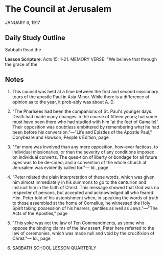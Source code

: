 # The Council at Jerusalem
JANUARY 6, 1917

## Daily Study Outline

Sabbath Read the

**Lesson Scripture**: Acts 15: 1-21. MEMORY VERSE: "We believe that through the grace of the

## Notes

1. This council was held at a time between the first and second missionary tours of the apostle Paul in Asia Minor. While there is a difference of opinion as to the year, it prob-ably was about A. D.

3. "The Pharisees had been the companions of St. Paul's younger days. Death had made many changes in the course of fifteen years; but some must have been there who had studied with him 'at the feet of Gamaliel.' Their opposition was doubtless embittered by remembering what he had been before his conversion."—"Life and Epistles of the Apostle Paul," Conybeare and Howson, People's Edition, page

4. "Far more was involved than any mere opposition, how-ever factious, to individual missionaries, or than the severity of any conditions imposed on individual converts. The ques-tion of liberty or bondage for all future ages was to be de-cided; and a convention of the whole church at Jerusalem was evidently called for."— Id., page

5. "Peter related the plain interpretation of these words, which was given him almost immediately in his summons to go to the centurion and instruct him in the faith of Christ. This message showed that God was no respecter of persons, but accepted and acknowledged all who feared Him. Peter told of his astonishment when, in speaking the words of truth to those assembled at the home of Cornelius, he witnessed the Holy Spirit taking possession of his hearers, gentiles as well as Jews."—"The Acts of the Apostles," page

6. "This yoke was not the law of Ten Commandments, as some who oppose the binding claims of the law assert; Peter here referred to the law of ceremonies, which was made null and void by the crucifixion of Christ."— Id., page

26. SABBATH SCHOOL LESSON QUARTERLY
